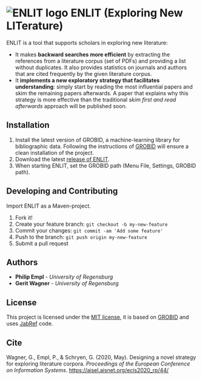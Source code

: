 # ![ENLIT logo](/src/main/resources/logo.png) ENLIT (Exploring New LITerature)

ENLIT is a tool that supports scholars in exploring new literature:
- It makes **backward searches more efficient** by extracting the references from a literature corpus (set of PDFs) and providing a list without duplicates. It also provides statistics on journals and authors that are cited frequently by the given literature corpus.
- It **implements a new exploratory strategy that facilitates understanding**: simply start by reading the most influential papers and skim the remaining papers afterwards. A paper that explains why this strategy is more effective than the traditional *skim first and read afterwards* approach will be published soon.

## Installation

1. Install the latest version of GROBID, a machine-learning library for bibliographic data. Following the instructions of [GROBID](https://grobid.readthedocs.io/en/latest/Install-Grobid/) will ensure a clean installation of the project.
2. Download the latest [release of ENLIT](https://github.com/WinforUniRegensburg/enlit/releases).
3. When starting ENLIT, set the GROBID path (Menu File, Settings, GROBID path).

## Developing and Contributing

Import ENLIT as a Maven-project.

1. Fork it!
2. Create your feature branch: `git checkout -b my-new-feature`
3. Commit your changes: `git commit -am 'Add some feature'`
4. Push to the branch: `git push origin my-new-feature`
5. Submit a pull request

## Authors

* **Philip Empl** - *University of Regensburg*
* **Gerit Wagner** - *University of Regensburg*

## License

This project is licensed under the [MIT license](LICENSE.md), it is based on [GROBID](https://github.com/kermitt2/grobid) and uses [JabRef](https://github.com/JabRef/jabref) code.

## Cite

Wagner, G., Empl, P., & Schryen, G. (2020, May). Designing a novel strategy for exploring literature corpora. *Proceedings of the European Conference on Information Systems*. https://aisel.aisnet.org/ecis2020_rp/44/
